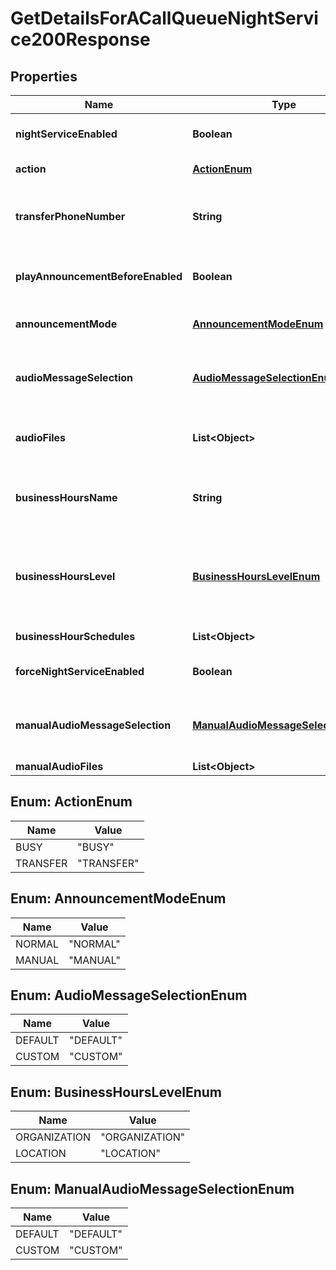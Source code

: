 

# GetDetailsForACallQueueNightService200Response


## Properties

| Name | Type | Description | Notes |
|------------ | ------------- | ------------- | -------------|
|**nightServiceEnabled** | **Boolean** | Whether or not the call queue night service routing policy is enabled. |  |
|**action** | [**ActionEnum**](#ActionEnum) | Specifies call processing action type. |  [optional] |
|**transferPhoneNumber** | **String** | Call gets transferred to this number when action is set to &#x60;TRANSFER&#x60;. This can also be an extension. |  [optional] |
|**playAnnouncementBeforeEnabled** | **Boolean** | Specifies if an announcement plays to callers before applying the action. |  |
|**announcementMode** | [**AnnouncementModeEnum**](#AnnouncementModeEnum) | Specifies the type of announcements to played. |  |
|**audioMessageSelection** | [**AudioMessageSelectionEnum**](#AudioMessageSelectionEnum) | Specifies what type of announcements to be played when &#x60;announcementMode&#x60; is &#x60;NORMAL&#x60;. |  |
|**audioFiles** | **List&lt;Object&gt;** | List of Announcement Audio Files when &#x60;audioMessageSelection&#x60; is &#x60;CUSTOM&#x60;. |  [optional] |
|**businessHoursName** | **String** | Name of the schedule configured for a night service as one of from &#x60;businessHourSchedules&#x60; list. |  [optional] |
|**businessHoursLevel** | [**BusinessHoursLevelEnum**](#BusinessHoursLevelEnum) | Specifies whether the above mentioned schedule is org or location specific. (Must be from &#x60;businessHourSchedules&#x60; list). |  [optional] |
|**businessHourSchedules** | **List&lt;Object&gt;** | Lists the pre-configured business hour schedules. |  [optional] |
|**forceNightServiceEnabled** | **Boolean** | Force night service regardless of business hour schedule. |  |
|**manualAudioMessageSelection** | [**ManualAudioMessageSelectionEnum**](#ManualAudioMessageSelectionEnum) | Specifies what type of announcement to be played when &#x60;announcementMode&#x60; is &#x60;MANUAL&#x60;. |  |
|**manualAudioFiles** | **List&lt;Object&gt;** | List Of Audio Files. |  [optional] |



## Enum: ActionEnum

| Name | Value |
|---- | -----|
| BUSY | &quot;BUSY&quot; |
| TRANSFER | &quot;TRANSFER&quot; |



## Enum: AnnouncementModeEnum

| Name | Value |
|---- | -----|
| NORMAL | &quot;NORMAL&quot; |
| MANUAL | &quot;MANUAL&quot; |



## Enum: AudioMessageSelectionEnum

| Name | Value |
|---- | -----|
| DEFAULT | &quot;DEFAULT&quot; |
| CUSTOM | &quot;CUSTOM&quot; |



## Enum: BusinessHoursLevelEnum

| Name | Value |
|---- | -----|
| ORGANIZATION | &quot;ORGANIZATION&quot; |
| LOCATION | &quot;LOCATION&quot; |



## Enum: ManualAudioMessageSelectionEnum

| Name | Value |
|---- | -----|
| DEFAULT | &quot;DEFAULT&quot; |
| CUSTOM | &quot;CUSTOM&quot; |



